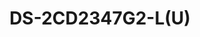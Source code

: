 ---
id: 7
title: "DS-2CD2347G2-L(U)"
slug: "network-7"
subTitle: "4 MP ColorVu Fixed Turret Network Camera"
category: "networkcamera"
imgCard: "/src/assets/images/networkcamera/DS-2CD2347G2-L(U)/DS-2CD2347G2-L(U)-1.png"
imgAlt: "DS-2CD2347G2-L(U)"
thumbnails: [
  "/src/assets/images/networkcamera/DS-2CD2347G2-L(U)/DS-2CD2347G2-L(U)-1.png",
  "/src/assets/images/networkcamera/DS-2CD2347G2-L(U)/DS-2CD2347G2-L(U)-2.png",
  "/src/assets/images/networkcamera/DS-2CD2347G2-L(U)/DS-2CD2347G2-L(U)-3.png",
  "/src/assets/images/networkcamera/DS-2CD2347G2-L(U)/DS-2CD2347G2-L(U)-4.png",
]
features: [
  "4 MP high-resolution imaging",
  "H.265+ compression for efficient storage",
  "130 dB WDR for clear images in backlit conditions",
  "Built-in microphone for real-time audio security",
  "Deep learning for human and vehicle classification",
  "24/7 colorful imaging",
  "IP67 water and dust resistance",
]
rating: 5
reviewCount: 50
specifications: {
  Camera: {
    Image_Sensor: "1/1.8\" Progressive Scan CMOS",
    Max_Resolution: "2688 × 1520",
    Min_Illumination: "Color: 0.0005 Lux @ (F1.0, AGC ON), 0 Lux with white light",
    Shutter_Time: "1/3 s to 1/100,000 s",
    Angle_Adjustment: "Pan: 0° to 360°, Tilt: 0° to 75°, Rotate: 0° to 360°"
  },
  Lens: {
    Focal_Length_FOV: {
      "2.8 mm": "Horizontal FOV 112°, Vertical FOV 61°, Diagonal FOV 134°",
      "4 mm": "Horizontal FOV 95°, Vertical FOV 51°, Diagonal FOV 115°",
      "6 mm": "Horizontal FOV 58°, Vertical FOV 31°, Diagonal FOV 69°"
    },
    Lens_Mount: "M16",
    Iris_Type: "Fixed",
    Aperture: "F1.0",
    Depth_of_Field: {
      "2.8 mm": "2.5 m to ∞",
      "4 mm": "3.5 m to ∞",
      "6 mm": "7.5 m to ∞"
    }
  },
  Video: {
    Main_Stream: {
      "50_Hz": "25 fps (2688 × 1520, 1920 × 1080, 1280 × 720)",
      "60_Hz": "30 fps (2688 × 1520, 1920 × 1080, 1280 × 720)"
    },
    Sub_Stream: {
      "50_Hz": "25 fps (1280 × 720, 640 × 480, 640 × 360)",
      "60_Hz": "30 fps (1280 × 720, 640 × 480, 640 × 360)"
    },
    Third_Stream: {
      "50_Hz": "10 fps (1920 × 1080, 1280 × 720, 640 × 480, 640 × 360)",
      "60_Hz": "10 fps (1920 × 1080, 1280 × 720, 640 × 480, 640 × 360)"
    },
    Video_Compression: {
      Main_Stream: "H.265/H.264/H.265+/H.264+",
      Sub_Stream: "H.265/H.264/MJPEG",
      Third_Stream: "H.265/H.264"
    },
    Video_Bit_Rate: "32 Kbps to 8 Mbps",
    H264_Type: "Baseline Profile/Main Profile/High Profile",
    H265_Type: "Main Profile",
    Bit_Rate_Control: "CBR/VBR",
    Scalable_Video_Coding: "H.264 and H.265 encoding",
    Region_of_Interest: "1 fixed region for main stream and sub-stream"
  },
  Audio: {
    Audio_Compression: "G.711ulaw/G.711alaw/G.722.1/G.726/MP2L2/PCM/MP3/AAC-LC",
    Audio_Bit_Rate: "64 Kbps (G.711ulaw/G.711alaw)/16 Kbps (G.722.1)/16 Kbps (G.726)/32 to 192 Kbps (MP2L2)/8 to 320 Kbps (MP3)/16 to 64 Kbps (AAC-LC)",
    Audio_Sampling_Rate: "8 kHz/16 kHz/32 kHz/44.1 kHz/48 kHz",
    Environment_Noise_Filtering: "Yes"
  }
}
---